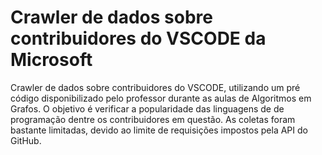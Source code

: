 # Crawler de dados sobre contribuidores do VSCODE da Microsoft
Crawler de dados sobre contribuidores do VSCODE, utilizando um pré código disponibilizado pelo professor durante as aulas de Algoritmos em Grafos. O objetivo é verificar a popularidade das linguagens de de programação dentre os contribuidores em questão.
As coletas foram bastante limitadas, devido ao limite de requisições impostos pela API do GitHub.
